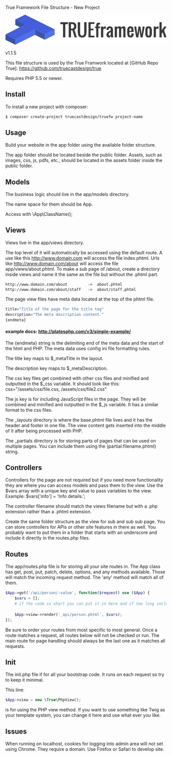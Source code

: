 True Framework File Structure - New Project

![True Framework](https://raw.githubusercontent.com/truecastdesign/true/master/assets/TrueFramework.png "True Framework")

v1.1.5

This file structure is used by the True Framwork located at [GitHub Repo True]: https://github.com/truecastdesign/true


Requires PHP 5.5 or newer.

Install
-------

To install a new project with composer:

```sh
$ composer create-project truecastdesign/truefw project-name
```

Usage
-----

Build your website in the app folder using the available folder structure. 

The app folder should be located beside the public folder. Assets, such as images, css, js, pdfs, etc., should be located in the assets folder inside the public folder.

## Models

The business logic should live in the app/models directory.

The name space for them should be App.

Access with \App\ClassName();

## Views

Views live in the app/views directory. 

The top level of it will automatically be accessed using the default route. A use like this http://www.domain.com will access the file index.phtml. Urls like http://www.domain.com/about will access the file app/views/about.phtml.
To make a sub page of /about, create a directory inside views and name it the same as the file but without the .phtml part. 

```code
http://www.domain.com/about 		-> 	about.phtml
http://www.domain.com/about/staff 	-> 	about/staff.phtml
```

The page view files have meta data located at the top of the phtml file.

```php
title="Title of the page for the title tag"
description="The meta description content."
{endmeta}
```

#### example docs: http://platesphp.com/v3/simple-example/

The {endmeta} string is the delimiting end of the meta data and the start of the html and PHP. The meta data uses config ini file formatting rules.

The title key maps to $_metaTitle in the layout.

The description key maps to $_metaDescription.

The css key files get combined with other css files and minified and outputted in the $_css variable.
It should look like this: css="/assets/css/file.css, /assets/css/file2.css" 


The js key is for including JavaScript files in the page. They will be combined and minified and outputted in the $_js variable. It has a similar format to the css files.



The _layouts directory is where the base.phtml file lives and it has the header and footer in one file. The view content gets inserted into the middle of it after being processed with PHP.

The _partials directory is for storing parts of pages that can be used on multiple pages. You can include them using the {partial:filename.phtml} string.


## Controllers

Controllers for the page are not required but if you need more functionality they are where you can access models and pass them to the view. Use the $vars array with a unique key and value to pass variables to the view. Example: $vars['info'] = 'Info details.'; 

The controller filename should match the views filename but with a .php extension rather than a .phtml extension.

Create the same folder structure as the view for sub and sub sub page. You can store controllers for APIs or other site features in there as well. You probably want to put them in a folder that starts with an underscore and include it directly in the routes.php files.

## Routes

The app/routes.php file is for storing all your site routes in. The App class has get, post, put, patch, delete, options, and any methods available. Those will match the incoming request method. The 'any' method will match all of them.

```php
$App->get('/api/person/:value', function($request) use ($App) {
	$vars = []; 
	# if the code is short you can put it in here and if too long include a controller here and put your code in the controller file.

	$App->view->render('_api/person.phtml', $vars);
});
```

Be sure to order your routes from most specific to most general. Once a route matches a request, all routes below will not be checked or run. The main route for page handling should always be the last one as it matches all requests.

## Init

The init.php file if for all your bootstrap code. It runs on each request so try to keep it minimal. 

This line:

```php
$App->view = new \True\PhpView();
```

is for using the PHP view method. If you want to use something like Twig as your template system, you can change it here and use what ever you like.  

Issues
------

When running on localhost, cookies for logging into admin area will not set using Chrome. They require a domain. Use Firefox or Safari to develop site. 


